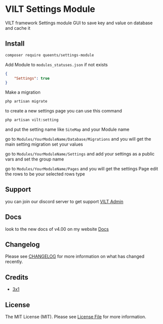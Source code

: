 # VILT Settings Module

VILT framework Settings module GUI to save key and value on database and cache it

## Install

```bash
composer require queents/settings-module
```
Add Module to `modules_statuses.json` if not exists

```json
{
    "Settings": true
}
```

Make a migration

```bash
php artisan migrate
```

to create a new settings page you can use this command

```bash
php artisan vilt:setting
```

and put the setting name like `SiteMap` and your Module name

go to `Modules/YourModuleName/Database/Migrations` and you will get the main setting migration set your values

go to `Modules/YourModuleName/Settings` and add your settings as a public vars and set the group name

go to `Modules/YourModuleName/Pages` and you will get the settings Page edit the rows to be your selected rows type


## Support

you can join our discord server to get support [VILT Admin](https://discord.gg/HUNYbgKDdx)

## Docs

look to the new docs of v4.00 on my website [Docs](https://vilt.3x1.io/docs/)

## Changelog

Please see [CHANGELOG](CHANGELOG.md) for more information on what has changed recently.

## Credits

- [3x1](https://github.com/3x1io)

## License

The MIT License (MIT). Please see [License File](LICENSE.md) for more information.

